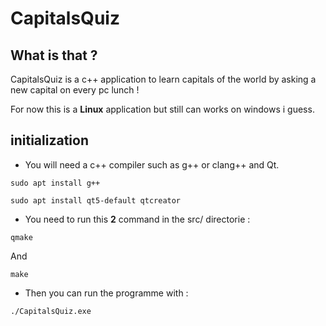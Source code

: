 # CapitalsQuiz



## What is that ?
CapitalsQuiz is a c++ application to learn capitals of the world by asking a new capital on every pc lunch !

For now this is a **Linux** application but still can works on windows i guess.


## initialization

- You will need a c++ compiler such as g++ or clang++ and Qt.

```
sudo apt install g++
```

```
sudo apt install qt5-default qtcreator
```

- You need to run this **2** command in the src/ directorie :

```
qmake
```
And
```
make
```
- Then you can run the programme with :

```
./CapitalsQuiz.exe
```
